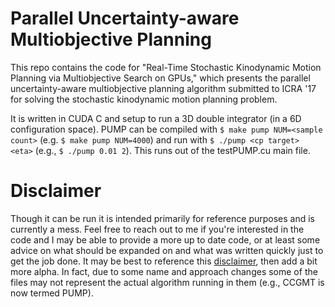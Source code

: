 # Parallel Uncertainty-aware Multiobjective Planning

This repo contains the code for "Real-Time Stochastic Kinodynamic Motion Planning via Multiobjective Search on GPUs," which presents the parallel uncertainty-aware multiobjective planning algorithm submitted to ICRA '17 for solving the stochastic kinodynamic motion planning problem.

It is written in CUDA C and setup to run a 3D double integrator (in a 6D configuration space). PUMP can be compiled with 
`$ make pump NUM=<sample count>` (e.g. `$ make pump NUM=4000`) 
and run with 
`$ ./pump <cp target> <eta>` (e.g., `$ ./pump 0.01 2`). This runs out of the testPUMP.cu main file. 

# Disclaimer

Though it can be run it is intended primarily for reference purposes and is currently a mess. Feel free to reach out to me if you're interested in the code and I may be able to provide a more up to date code, or at least some advice on what should be expanded on and what was written quickly just to get the job done. It may be best to reference this [disclaimer](https://github.com/schmrlng/MotionPlanning.jl), then add a bit more alpha. In fact, due to some name and approach changes some of the files may not represent the actual algorithm running in them (e.g., CCGMT is now termed PUMP).
